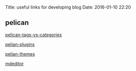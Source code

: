 Title: useful links for developing blog
Date: 2016-01-10 22:20

## pelican ##
[pelican-tags-vs-categories](http://pirsquared.org/blog/pelican-tags-vs-categories.html)

[pelian-plugins](https://github.com/getpelican/pelican-plugins)

[pelian-themes](http://www.pelicanthemes.com/)

[mdeditor](https://www.zybuluo.com/mdeditor)
